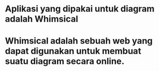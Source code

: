 # Aplikasi yang dipakai untuk diagram adalah Whimsical
# Whimsical adalah sebuah web yang dapat digunakan untuk membuat suatu diagram secara online.
# 
